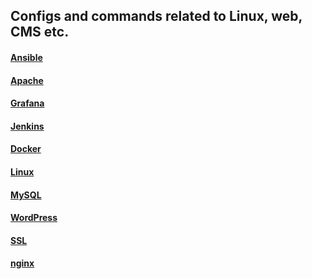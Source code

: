 ## Configs and commands related to Linux, web, CMS etc.


#### [Ansible](https://github.com/CodeBreakerRU/boilerplates/tree/main/Ansible)
#### [Apache](https://github.com/CodeBreakerRU/boilerplates/tree/main/Apache)
#### [Grafana](https://github.com/CodeBreakerRU/boilerplates/tree/main/Grafana)
#### [Jenkins](https://github.com/CodeBreakerRU/boilerplates/tree/main/Jenkins)
#### [Docker](https://github.com/CodeBreakerRU/boilerplates/tree/main/Docker)
#### [Linux](https://github.com/CodeBreakerRU/boilerplates/tree/ee2d8ce6cc73685107d173c90310adf113dac6f8/Linux)
#### [MySQL](https://github.com/CodeBreakerRU/boilerplates/tree/ee2d8ce6cc73685107d173c90310adf113dac6f8/MySQL)
#### [WordPress](https://github.com/CodeBreakerRU/boilerplates/tree/ee2d8ce6cc73685107d173c90310adf113dac6f8/WordPress)
#### [SSL](https://github.com/CodeBreakerRU/boilerplates/tree/ee2d8ce6cc73685107d173c90310adf113dac6f8/SSL)
#### [nginx](https://github.com/CodeBreakerRU/boilerplates/tree/ee2d8ce6cc73685107d173c90310adf113dac6f8/nginx)
